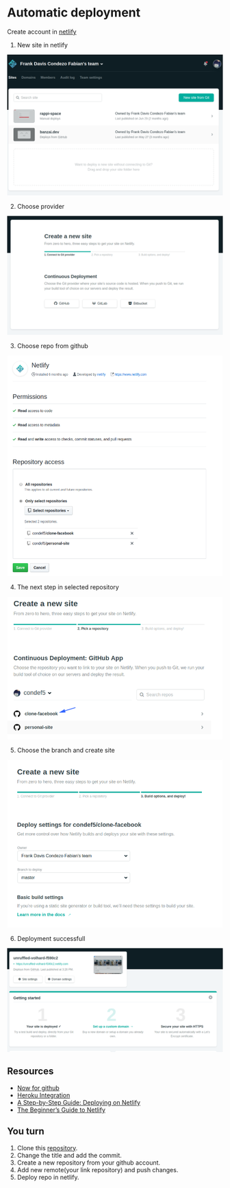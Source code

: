# Automatic deployment

Create account in [netlify](https://www.netlify.com/)

1. New site in netlify

![new site](__docs__/new-site.png)

2. Choose provider

![choose-provider](__docs__/choose-provider.png)

3. Choose repo from github

![choose-repos](__docs__/choose-repos.png)

4. The next step in selected repository

![nex](__docs__/next.png)

5. Choose the branch and create site

![create-site](__docs__/create-site.png)

6. Deployment successfull

![final-deploy](__docs__/final-deploy.png)

## Resources

- [Now for github](https://zeit.co/github)
- [Heroku Integration](https://devcenter.heroku.com/articles/github-integration)
- [A Step-by-Step Guide: Deploying on Netlify](https://www.netlify.com/blog/2016/09/29/a-step-by-step-guide-deploying-on-netlify/)
- [The Beginner’s Guide to Netlify ](https://hackernoon.com/netlify-continuous-deployment-github-react-lambdaschool-67f3ae658d31)

## You turn

1. Clone this [repository](https://github.com/condef5/clone-facebook).
2. Change the title and add the commit.
3. Create a new repository from your github account.
4. Add new remote(your link repository) and push changes.
5. Deploy repo in netlify.

